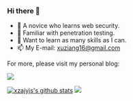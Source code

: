 ### Hi there 👋  
- 🔭 A novice who learns web security.
- 🌱 Familiar with penetration testing.
- 💬 Want to learn as many skills as I can.
- 📫 My E-mail: xuziang16@gmail.com


For more, please visit my personal blog:  
  
[![](https://img.shields.io/badge/blog-@xzajyjs-red.svg?style=flat-square&logo=appveyor)](https://xzajyjs.cn)


[![xzajyjs's github stats](https://github-readme-stats.vercel.app/api?username=xzajyjs)](https://github.com/anuraghazra/github-readme-stats)
![](https://api.githubtrends.io/user/svg/xzajyjs/langs?time_range=one_year&include_private=true&compact=true)

